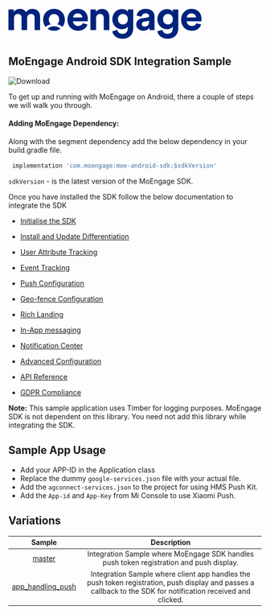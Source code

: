![Logo](/.github/assets/logo.png)

## MoEngage Android SDK Integration Sample

![Download](https://api.bintray.com/packages/moengage/android-sdk/moe-android-sdk/images/download.svg)

To get up and running with MoEngage on Android, there a couple of steps we will walk you through.

#### Adding MoEngage Dependency:

Along with the segment dependency add the below dependency in your build.gradle file.

```groovy
 implementation 'com.moengage:moe-android-sdk:$sdkVersion'
```
`sdkVersion` - is the latest version of the MoEngage SDK.

Once you have installed the SDK follow the below documentation to integrate the SDK

* [Initialise the SDK](https://docs.moengage.com/docs/android-sdk-initialization)

* [Install and Update Differentiation](https://docs.moengage.com/docs/android-install-update)

* [User Attribute Tracking](https://docs.moengage.com/docs/identifying-user)

* [Event Tracking](https://docs.moengage.com/docs/android-track-event)

* [Push Configuration](https://docs.moengage.com/docs/push-configuration)

* [Geo-fence Configuration](https://docs.moengage.com/docs/android-geofence)

* [Rich Landing](https://docs.moengage.com/docs/adding-rich-landing)
 
* [In-App messaging](https://docs.moengage.com/docs/android-in-app-nativ)
 
* [Notification Center](https://docs.moengage.com/docs/android-notification-center)
 
* [Advanced Configuration](https://docs.moengage.com/docs/android-advanced-integration)
 
* [API Reference](https://moengage.github.io/MoEngage-Android-SDK/)
 
* [GDPR Compliance](https://docs.moengage.com/docs/android-compliance)
 
 
 **Note:** This sample application uses Timber for logging purposes. MoEngage SDK is not 
 dependent on this library. You need not add this library while integrating the SDK.
 
## Sample App Usage
 
* Add your APP-ID in the Application class
* Replace the dummy `google-services.json` file with your actual file.
* Add the `agconnect-services.json` to the project for using HMS Push Kit.
* Add the `App-id` and `App-Key` from Mi Console to use Xiaomi Push.

 ## Variations

 |       Sample      |                                                                          Description                                                                          |
|:-----------------:|:-------------------------------------------------------------------------------------------------------------------------------------------------------------:|
|       [master](https://github.com/moengage/Android-Sample/tree/master)      | Integration Sample where MoEngage SDK handles push token registration and push display.                                                                       |
| [app_handling_push](https://github.com/moengage/Android-Sample/tree/app_handling_push) | Integration Sample where client app handles the push token registration, push display and passes a callback to the SDK for notification received and clicked. |